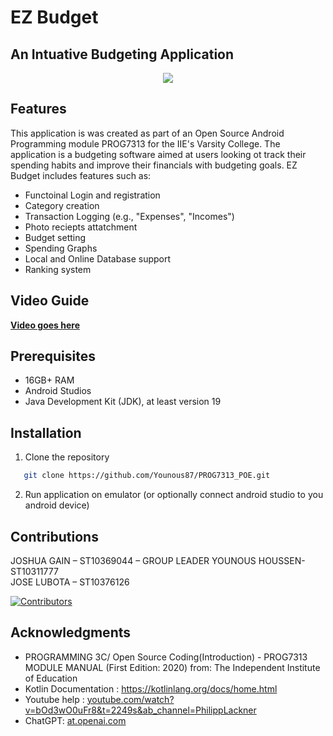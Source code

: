 # EZ Budget

## An Intuative Budgeting Application

<p align= "center">
<img src="https://github.com/user-attachments/assets/d9f71aa0-73a2-4920-a7c7-4a9a4bf357ec">
</p>

## Features

This application is was created as part of an Open Source Android Programming module PROG7313 for the IIE's Varsity College. The
application is a budgeting software aimed at users looking ot track their spending habits and improve their financials with
budgeting goals. EZ Budget includes features such as:

* Functoinal Login and registration
* Category creation
* Transaction Logging (e.g., "Expenses", "Incomes")
* Photo reciepts attatchment
* Budget setting
* Spending Graphs
* Local and Online Database support
* Ranking system

## Video Guide

[**Video goes here**](http://www.youtube.com/@younoushoussen5642)

## Prerequisites

* 16GB+ RAM
* Android Studios
* Java Development Kit (JDK), at least version 19

## Installation
1. Clone the repository
```bash
   git clone https://github.com/Younous87/PROG7313_POE.git
```

2. Run application on emulator (or optionally connect android studio to you android device)

## Contributions

JOSHUA GAIN – ST10369044 – GROUP LEADER
YOUNOUS HOUSSEN- ST10311777  
JOSE LUBOTA – ST10376126

[![Contributors](https://contrib.rocks/image?repo=Younous87/PROG7313_POE)](https://github.com/Younous87/PROG7313_POE/graphs/contributors)

## Acknowledgments 

* PROGRAMMING 3C/ Open Source Coding(Introduction) - PROG7313 MODULE MANUAL (First Edition: 2020) from: The Independent Institute of Education 
* Kotlin Documentation : https://kotlinlang.org/docs/home.html
* Youtube help : [youtube.com/watch?v=bOd3wO0uFr8&t=2249s&ab_channel=PhilippLackner](https://www.youtube.com/watch?v=bOd3wO0uFr8&t=2249s&ab_channel=PhilippLackner)
* ChatGPT: [ at.openai.com](https://chat.openai.com/)
